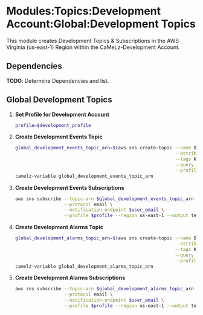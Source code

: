 # Modules:Topics:Development Account:Global:Development Topics

This module creates Development Topics & Subscriptions in the AWS Virginia (us-east-1) Region within the
CaMeLz-Development Account.


## Dependencies

**TODO**: Determine Dependencies and list.

## Global Development Topics

1. **Set Profile for Development Account**

    ```bash
    profile=$development_profile
    ```

1. **Create Development Events Topic**

    ```bash
    global_development_events_topic_arn=$(aws sns create-topic --name Development-Events \
                                                               --attributes "DisplayName=CMLD Events" \
                                                               --tags Key=Name,Value=Development-Events-Topic Key=Company,Value=CaMeLz Key=Environment,Value=Development \
                                                               --query 'TopicArn' \
                                                               --profile $profile --region us-east-1 --output text)
    camelz-variable global_development_events_topic_arn
    ```

1. **Create Development Events Subscriptions**

    ```bash
    aws sns subscribe --topic-arn $global_development_events_topic_arn \
                      --protocol email \
                      --notification-endpoint $user_email \
                      --profile $profile --region us-east-1 --output text
    ```

1. **Create Development Alarms Topic**

    ```bash
    global_development_alarms_topic_arn=$(aws sns create-topic --name Development-Alarms \
                                                               --attributes "DisplayName=CMLD Alarms" \
                                                               --tags Key=Name,Value=Development-Alarms-Topic Key=Company,Value=CaMeLz Key=Environment,Value=Development \
                                                               --query 'TopicArn' \
                                                               --profile $profile --region us-east-1 --output text)
    camelz-variable global_development_alarms_topic_arn
    ```

1. **Create Development Alarms Subscriptions**

    ```bash
    aws sns subscribe --topic-arn $global_development_alarms_topic_arn \
                      --protocol email \
                      --notification-endpoint $user_email \
                      --profile $profile --region us-east-1 --output text
    ```
